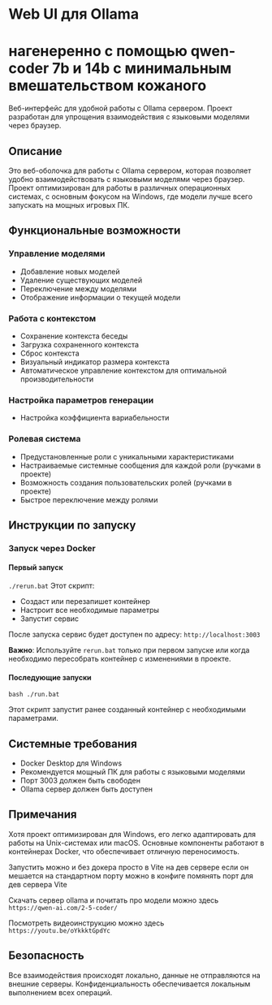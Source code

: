 # Web UI для Ollama
# нагенеренно с помощью qwen-coder 7b и 14b с минимальным вмешательством кожаного

Веб-интерфейс для удобной работы с Ollama сервером. Проект разработан для упрощения взаимодействия с языковыми моделями через браузер.

## Описание

Это веб-оболочка для работы с Ollama сервером, которая позволяет удобно взаимодействовать с языковыми моделями через браузер. Проект оптимизирован для работы в различных операционных системах,
с основным фокусом на Windows, где модели лучше всего запускать на мощных игровых ПК.

## Функциональные возможности

### Управление моделями
- Добавление новых моделей
- Удаление существующих моделей
- Переключение между моделями
- Отображение информации о текущей модели

### Работа с контекстом
- Сохранение контекста беседы
- Загрузка сохраненного контекста
- Сброс контекста
- Визуальный индикатор размера контекста
- Автоматическое управление контекстом для оптимальной производительности

### Настройка параметров генерации
- Настройка коэффициента вариабельности

### Ролевая система
- Предустановленные роли с уникальными характеристиками
- Настраиваемые системные сообщения для каждой роли (ручками в проекте)
- Возможность создания пользовательских ролей (ручками в проекте)
- Быстрое переключение между ролями

## Инструкции по запуску

### Запуск через Docker

#### Первый запуск 
```./rerun.bat```
Этот скрипт:
- Создаст или перезапишет контейнер
- Настроит все необходимые параметры
- Запустит сервис

После запуска сервис будет доступен по адресу: `http://localhost:3003`

**Важно**: Используйте `rerun.bat` только при первом запуске или когда необходимо пересобрать контейнер с изменениями в проекте.

#### Последующие запуски

```bash ./run.bat```

Этот скрипт запустит ранее созданный контейнер с необходимыми параметрами.

## Системные требования

- Docker Desktop для Windows
- Рекомендуется мощный ПК для работы с языковыми моделями
- Порт 3003 должен быть свободен
- Ollama сервер должен быть доступен

## Примечания

Хотя проект оптимизирован для Windows, его легко адаптировать для работы на Unix-системах или macOS. Основные компоненты работают в контейнерах Docker, что обеспечивает отличную переносимость.

Запустить можно и без докера  просто в Vite на дев сервере если он мешается на стандартном порту можно в конфиге помянять порт для дев сервера Vite

Скачать сервер ollama и почитать про модели можно здесь `https://qwen-ai.com/2-5-coder/`

Посмотреть видеоинструкцию можно здесь `https://youtu.be/oYkkktGpdYc`

## Безопасность

Все взаимодействия происходят локально, данные не отправляются на внешние серверы. Конфиденциальность обеспечивается локальным выполнением всех операций.
